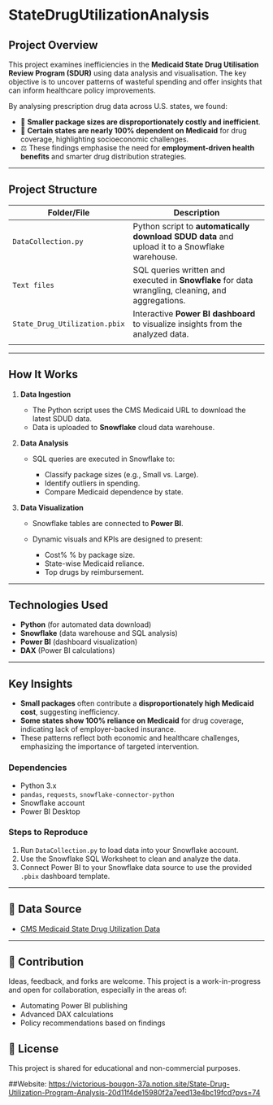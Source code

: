 # StateDrugUtilizationAnalysis
## Project Overview

This project examines inefficiencies in the **Medicaid State Drug Utilisation Review Program (SDUR)** using data analysis and visualisation. The key objective is to uncover patterns of wasteful spending and offer insights that can inform healthcare policy improvements.

By analysing prescription drug data across U.S. states, we found:

* 💸 **Smaller package sizes are disproportionately costly and inefficient**.
* 🏥 **Certain states are nearly 100% dependent on Medicaid** for drug coverage, highlighting socioeconomic challenges.
* ⚖️ These findings emphasise the need for **employment-driven health benefits** and smarter drug distribution strategies.

---

## Project Structure

| Folder/File                   | Description                                                                                       |
| ----------------------------- | ------------------------------------------------------------------------------------------------- |
| `DataCollection.py`           | Python script to **automatically download SDUD data** and upload it to a Snowflake warehouse.     |
| `Text files`                  | SQL queries written and executed in **Snowflake** for data wrangling, cleaning, and aggregations. |
| `State_Drug_Utilization.pbix`      | Interactive **Power BI dashboard** to visualize insights from the analyzed data.                  |
                                                                              |

---

## How It Works

1. **Data Ingestion**

   * The Python script uses the CMS Medicaid URL to download the latest SDUD data.
   * Data is uploaded to **Snowflake** cloud data warehouse.

2. **Data Analysis**

   * SQL queries are executed in Snowflake to:

     * Classify package sizes (e.g., Small vs. Large).
     * Identify outliers in spending.
     * Compare Medicaid dependence by state.

3. **Data Visualization**

   * Snowflake tables are connected to **Power BI**.
   * Dynamic visuals and KPIs are designed to present:

     * Cost% % by package size.
     * State-wise Medicaid reliance.
     * Top drugs by reimbursement.

---

## Technologies Used

* **Python** (for automated data download)
* **Snowflake** (data warehouse and SQL analysis)
* **Power BI** (dashboard visualization)
* **DAX** (Power BI calculations)

---

## Key Insights

* **Small packages** often contribute a **disproportionately high Medicaid cost**, suggesting inefficiency.
* **Some states show 100% reliance on Medicaid** for drug coverage, indicating lack of employer-backed insurance.
* These patterns reflect both economic and healthcare challenges, emphasizing the importance of targeted intervention.

### Dependencies

* Python 3.x
* `pandas`, `requests`, `snowflake-connector-python`
* Snowflake account
* Power BI Desktop

### Steps to Reproduce

1. Run `DataCollection.py` to load data into your Snowflake account.
2. Use the Snowflake SQL Worksheet to clean and analyze the data.
3. Connect Power BI to your Snowflake data source to use the provided `.pbix` dashboard template.

---

## 📁 Data Source

* [CMS Medicaid State Drug Utilization Data](https://data.medicaid.gov/)

---

## 🤝 Contribution

Ideas, feedback, and forks are welcome. This project is a work-in-progress and open for collaboration, especially in the areas of:

* Automating Power BI publishing
* Advanced DAX calculations
* Policy recommendations based on findings


## 📄 License

This project is shared for educational and non-commercial purposes.


##Website: https://victorious-bougon-37a.notion.site/State-Drug-Utilization-Program-Analysis-20d11f4de15980f2a7eed13e4bc19fcd?pvs=74
